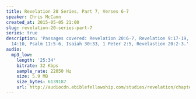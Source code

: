 ```yaml
---
title: Revelation 20 Series, Part 7, Verses 6-7
speaker: Chris McCann
created_at: 2015-05-05 21:00
slug: revelation-20-series-part-7
series: true
description: 'Passages covered: Revelation 20:6-7, Revelation 9:17-19, Revelation
  14:10, Psalm 11:5-6, Isaiah 30:33, 1 Peter 2:5, Revelastion 20:2-3.'
audio:
  mp3_low:
    length: '25:34'
    bitrate: 32 Kbps
    sample_rate: 22050 Hz
    size: 5.9 MB
    size_bytes: 6139187
    url: http://audiocdn.ebiblefellowship.com/studies/revelation/chapter-20/2015.05.05_McCann_-_Revelation_20_Series_Part_7.mp3
---
```

